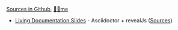[Sources in Github](https://github.com/baldir-fr/baldir-fr.github.io), [🙋‍♂️me](https://github.com/marc-bouvier)

- [Living Documentation Slides](https://baldir-fr.github.io/slides-living-documentation/) - Asciidoctor + revealJs ([Sources](https://github.com/baldir-fr/slides-living-documentation))
